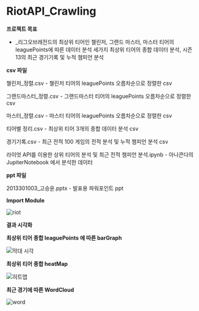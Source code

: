 # RiotAPI_Crawling

 **프로젝트 목표** 
  - _리그오브레전드의 최상위 티어인 첼린저, 그랜드 마스터, 마스터 티어의 leaguePoints에 따른 데이터 분석
   세가지 최상위 티어의 종합 데이터 분석, 시즌 13의 최근 경기기록 및 누적 챔피언 분석

 **csv 파일**
 
  첼린저_정렬.csv - 첼린저 티어의 leaguePoints 오름차순으로 정렬한 csv
  
  그랜드마스터_정렬.csv - 그랜드마스터 티어의 leaguePoints 오름차순으로 정렬한 csv
  
  마스터_정렬.csv - 마스터 티어의  leaguePoints 오름차순으로 정렬한 csv
  
  티어별 정리.csv - 최상위 티어 3개의 종합 데이터 분석 csv
  
  경기기록.csv - 최근 전적 100 게임의 전적 분석 및 누적 챔피언 분석 csv
  
  라이엇 API를 이용한 상위 티어의 분석 및 최근 전적 챔피언 분석.ipynb - 아나콘다의 JupiterNotebook 에서 분석한 데이터
  
 **ppt 파일**
 
  2013301003_고승윤.pptx - 발표용 파워포인트  ppt


 **Import Module**
 
![riot](https://user-images.githubusercontent.com/40010002/71067419-d4bb5500-21b7-11ea-9c73-4509bf5a545f.png)

 **결과 시각화**
 
  **최상위 티어 종합 leaguePoints 에 따른 barGraph**
  
 ![막대 시각](https://user-images.githubusercontent.com/40010002/71067643-40052700-21b8-11ea-8301-2176a9da1ffa.png)
 
  **최상위 티어 종합 heatMap**
  
 ![히트맵](https://user-images.githubusercontent.com/40010002/71067645-41ceea80-21b8-11ea-8064-a7827fb6ccc2.png)
 
  **최근 경기에 따른 WordCloud**
  
 ![word](https://user-images.githubusercontent.com/40010002/71067651-44314480-21b8-11ea-971e-a33b3f231400.png)
